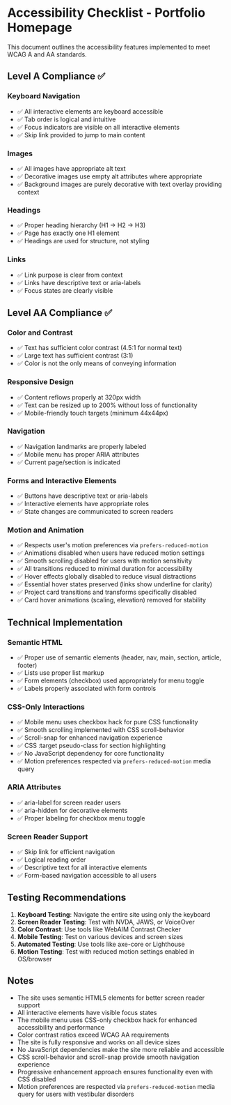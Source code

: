 # Accessibility Checklist - Portfolio Homepage

This document outlines the accessibility features implemented to meet WCAG A and AA standards.

## Level A Compliance ✅

### Keyboard Navigation
- ✅ All interactive elements are keyboard accessible
- ✅ Tab order is logical and intuitive
- ✅ Focus indicators are visible on all interactive elements
- ✅ Skip link provided to jump to main content

### Images
- ✅ All images have appropriate alt text
- ✅ Decorative images use empty alt attributes where appropriate
- ✅ Background images are purely decorative with text overlay providing context

### Headings
- ✅ Proper heading hierarchy (H1 → H2 → H3)
- ✅ Page has exactly one H1 element
- ✅ Headings are used for structure, not styling

### Links
- ✅ Link purpose is clear from context
- ✅ Links have descriptive text or aria-labels
- ✅ Focus states are clearly visible

## Level AA Compliance ✅

### Color and Contrast
- ✅ Text has sufficient color contrast (4.5:1 for normal text)
- ✅ Large text has sufficient contrast (3:1)
- ✅ Color is not the only means of conveying information

### Responsive Design
- ✅ Content reflows properly at 320px width
- ✅ Text can be resized up to 200% without loss of functionality
- ✅ Mobile-friendly touch targets (minimum 44x44px)

### Navigation
- ✅ Navigation landmarks are properly labeled
- ✅ Mobile menu has proper ARIA attributes
- ✅ Current page/section is indicated

### Forms and Interactive Elements
- ✅ Buttons have descriptive text or aria-labels
- ✅ Interactive elements have appropriate roles
- ✅ State changes are communicated to screen readers

### Motion and Animation
- ✅ Respects user's motion preferences via `prefers-reduced-motion`
- ✅ Animations disabled when users have reduced motion settings
- ✅ Smooth scrolling disabled for users with motion sensitivity
- ✅ All transitions reduced to minimal duration for accessibility
- ✅ Hover effects globally disabled to reduce visual distractions
- ✅ Essential hover states preserved (links show underline for clarity)
- ✅ Project card transitions and transforms specifically disabled
- ✅ Card hover animations (scaling, elevation) removed for stability

## Technical Implementation

### Semantic HTML
- ✅ Proper use of semantic elements (header, nav, main, section, article, footer)
- ✅ Lists use proper list markup
- ✅ Form elements (checkbox) used appropriately for menu toggle
- ✅ Labels properly associated with form controls

### CSS-Only Interactions
- ✅ Mobile menu uses checkbox hack for pure CSS functionality
- ✅ Smooth scrolling implemented with CSS scroll-behavior
- ✅ Scroll-snap for enhanced navigation experience
- ✅ CSS :target pseudo-class for section highlighting
- ✅ No JavaScript dependency for core functionality
- ✅ Motion preferences respected via `prefers-reduced-motion` media query

### ARIA Attributes
- ✅ aria-label for screen reader users
- ✅ aria-hidden for decorative elements
- ✅ Proper labeling for checkbox menu toggle

### Screen Reader Support
- ✅ Skip link for efficient navigation
- ✅ Logical reading order
- ✅ Descriptive text for all interactive elements
- ✅ Form-based navigation accessible to all users

## Testing Recommendations

1. **Keyboard Testing**: Navigate the entire site using only the keyboard
2. **Screen Reader Testing**: Test with NVDA, JAWS, or VoiceOver
3. **Color Contrast**: Use tools like WebAIM Contrast Checker
4. **Mobile Testing**: Test on various devices and screen sizes
5. **Automated Testing**: Use tools like axe-core or Lighthouse
6. **Motion Testing**: Test with reduced motion settings enabled in OS/browser

## Notes

- The site uses semantic HTML5 elements for better screen reader support
- All interactive elements have visible focus states
- The mobile menu uses CSS-only checkbox hack for enhanced accessibility and performance
- Color contrast ratios exceed WCAG AA requirements
- The site is fully responsive and works on all device sizes
- No JavaScript dependencies make the site more reliable and accessible
- CSS scroll-behavior and scroll-snap provide smooth navigation experience
- Progressive enhancement approach ensures functionality even with CSS disabled
- Motion preferences are respected via `prefers-reduced-motion` media query for users with vestibular disorders 